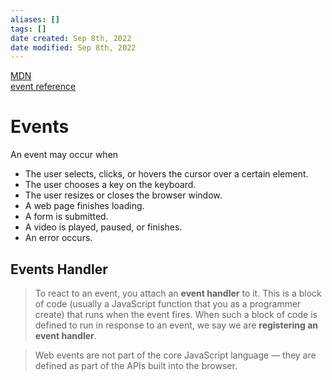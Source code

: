 ```yaml
---
aliases: []
tags: []
date created: Sep 8th, 2022
date modified: Sep 8th, 2022
---
```

[MDN](https://developer.mozilla.org/en-US/docs/Learn/JavaScript/Building_blocks/Events)  
[event reference](https://developer.mozilla.org/en-US/docs/Web/Events)

# Events
An event may occur when
- The user selects, clicks, or hovers the cursor over a certain element.
- The user chooses a key on the keyboard.
- The user resizes or closes the browser window.
- A web page finishes loading.
- A form is submitted.
- A video is played, paused, or finishes.
- An error occurs.

## Events Handler
> To react to an event, you attach an **event handler** to it. This is a block of code (usually a JavaScript function that you as a programmer create) that runs when the event fires. When such a block of code is defined to run in response to an event, we say we are **registering an event handler**.

> Web events are not part of the core JavaScript language — they are defined as part of the APIs built into the browser.
